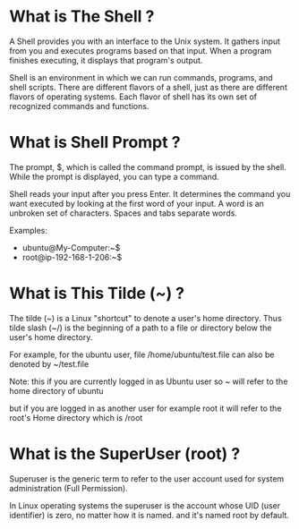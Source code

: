 # What is The Shell ?
A Shell provides you with an interface to the Unix system. It gathers input from you and executes programs based on that input. When a program finishes executing, it displays that program's output.

Shell is an environment in which we can run commands, programs, and shell scripts. There are different flavors of a shell, just as there are different flavors of operating systems. Each flavor of shell has its own set of recognized commands and functions.

# What is Shell Prompt ?
The prompt, $, which is called the command prompt, is issued by the shell. While the prompt is displayed, you can type a command.

Shell reads your input after you press Enter. It determines the command you want executed by looking at the first word of your input. A word is an unbroken set of characters. Spaces and tabs separate words.

Examples:
- ubuntu@My-Computer:~$
- root@ip-192-168-1-206:~$

# What is This Tilde (~) ?
The tilde (~) is a Linux "shortcut" to denote a user's home directory. Thus tilde slash (~/) is the beginning of a path to a file or directory below the user's home directory.

For example, for the ubuntu user, file /home/ubuntu/test.file can also be denoted by ~/test.file

Note: this if you are currently logged in as Ubuntu user so ~ will refer to the home directory of ubuntu

but if you are logged in as another user for example root it will refer to the root's Home directory which is /root

# What is the SuperUser (root) ?
Superuser is the generic term to refer to the user account used for system administration (Full Permission).

In Linux operating systems the superuser is the account whose UID (user identifier) is zero, no matter how it is named. and it's named root by default.
